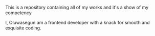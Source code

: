 This is a repository containing all of my works and it's a show of my competency

I, Oluwasegun am a frontend developer with a knack for smooth and exquisite coding.
